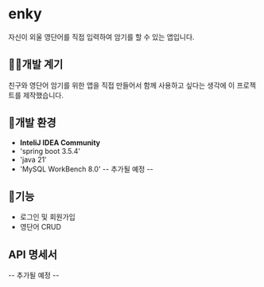 # enky
자신이 외울 영단어를 직접 입력하여 암기를 할 수 있는 앱입니다.

## 👩‍💻개발 계기
친구와 영단어 암기를 위한 앱을 직접 만들어서 함께 사용하고 싶다는 생각에 이 프로젝트를 제작했습니다.

## 🔎개발 환경
- **InteliJ IDEA Community**
- 'spring boot 3.5.4'
- 'java 21'
- 'MySQL WorkBench 8.0'
-- 추가될 예정 --

## 🔧기능
- 로그인 및 회원가입
- 영단어 CRUD

## API 명세서
-- 추가될 예정 --
